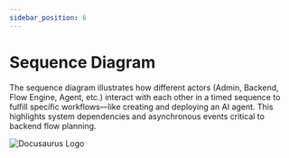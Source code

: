 ```yaml
---
sidebar_position: 6
---
```


# Sequence Diagram



The sequence diagram illustrates how different actors (Admin, Backend, Flow Engine, Agent, etc.) interact with each other in a timed sequence to fulfill specific workflows—like creating and deploying an AI agent. This highlights system dependencies and asynchronous events critical to backend flow planning.

![Docusaurus Logo](/img/docusaurus.png)